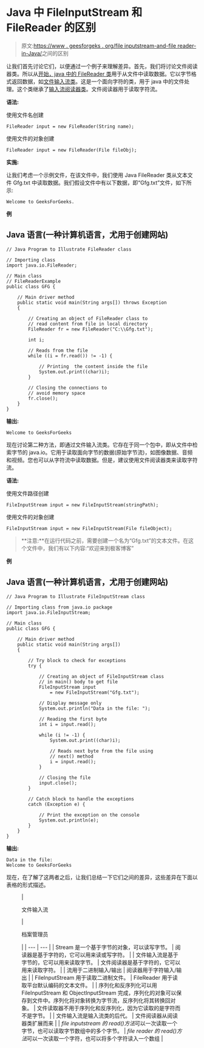 # Java 中 FileInputStream 和 FileReader 的区别

> 原文:[https://www . geesforgeks . org/file inputstream-and-file reader-in-Java/](https://www.geeksforgeeks.org/difference-between-fileinputstream-and-filereader-in-java/)之间的区别

让我们首先讨论它们，以便通过一个例子来理解差异。首先，我们将讨论文件阅读器类。所以从[开始，java 中的 FileReader 类](https://www.geeksforgeeks.org/file-handling-java-using-filewriter-filereader/)用于从文件中读取数据。它以字节格式返回数据，如[文件输入流类](https://www.geeksforgeeks.org/java-io-fileinputstream-class-java/)。这是一个面向字符的类，用于 java 中的文件处理。这个类继承了[输入流阅读器类](https://www.geeksforgeeks.org/inputstreamreader-class-in-java/)。文件阅读器用于读取字符流。

**语法:**

使用文件名创建

```
FileReader input = new FileReader(String name);
```

使用文件的对象创建

```
FileReader input = new FileReader(File fileObj);
```

**实施:**

让我们考虑一个示例文件，在该文件中，我们使用 Java FileReader 类从文本文件 Gfg.txt 中读取数据。我们假设文件中有以下数据，即“Gfg.txt”文件，如下所示:

```
Welcome to GeeksForGeeks.
```

**例**

## Java 语言(一种计算机语言，尤用于创建网站)

```
// Java Program to Illustrate FileReader class

// Importing class
import java.io.FileReader;

// Main class
// FileReaderExample
public class GFG {

    // Main driver method
    public static void main(String args[]) throws Exception
    {

        // Creating an object of FileReader class to
        // read content from file in local directory
        FileReader fr = new FileReader("C:\\Gfg.txt");

        int i;

        // Reads from the file
        while ((i = fr.read()) != -1) {

            // Printing  the content inside the file
            System.out.print((char)i);
        }

        // Closing the connections to
        // avoid memory space
        fr.close();
    }
}
```

**输出:**

```
Welcome to GeeksForGeeks
```

现在讨论第二种方法，即通过文件输入流类。它存在于同一个包中，即从文件中检索字节的 java.io。它用于读取面向字节的数据(原始字节流)，如图像数据、音频和视频。您也可以从字符流中读取数据。但是，建议使用文件阅读器类来读取字符流。

**语法:**

使用文件路径创建

```
FileInputStream input = new FileInputStream(stringPath);
```

使用文件的对象创建

```
FileInputStream input = new FileInputStream(File fileObject);
```

> **注意:**在运行代码之前，需要创建一个名为“Gfg.txt”的文本文件。在这个文件中，我们有以下内容:“欢迎来到极客博客”

**例**

## Java 语言(一种计算机语言，尤用于创建网站)

```
// Java Program to Illustrate FileInputStream class

// Importing class from java.io package
import java.io.FileInputStream;

// Main class
public class GFG {

    // Main driver method
    public static void main(String args[])
    {

        // Try block to check for exceptions
        try {

            // Creating an object of FileInputStream class
            // in main() body to get file
            FileInputStream input
                = new FileInputStream("Gfg.txt");

            // Display message only
            System.out.println("Data in the file: ");

            // Reading the first byte
            int i = input.read();

            while (i != -1) {
                System.out.print((char)i);

                // Reads next byte from the file using
                // next() method
                i = input.read();
            }

            // Closing the file
            input.close();
        }

        // Catch block to handle the exceptions
        catch (Exception e) {

            // Print the exception on the console
            System.out.println(e);
        }
    }
}
```

**输出:**

```
Data in the file:
Welcome to GeeksForGeeks
```

现在，在了解了这两者之后，让我们总结一下它们之间的差异，这些差异在下面以表格的形式描述。

<figure class="table">

| 

文件输入流

 | 

档案管理员

 |
| --- | --- |
| Stream 是一个基于字节的对象，可以读写字节。 | 阅读器是基于字符的，它可以用来读或写字符。 |
| 文件输入流是基于字节的，它可以用来读取字节。 | 文件阅读器是基于字符的，它可以用来读取字符。 |
| 流用于二进制输入/输出 | 阅读器用于字符输入/输出 |
| FileInputStream 用于读取二进制文件。 | FileReader 用于读取平台默认编码的文本文件。 |
| 序列化和反序列化可以用 FileInputStream 和 ObjectInputStream 完成，序列化的对象可以保存到文件中。序列化将对象转换为字节流，反序列化将其转换回对象。 | 文件读取器不用于序列化和反序列化，因为它读取的是字符而不是字节。 |
| 文件输入流是输入流类的后代。 | 文件阅读器从阅读器类扩展而来 |
| *file inputstream 的 read()方法*可以一次读取一个字节，也可以读取字节数组中的多个字节。 | *file reader 的 read()方法*可以一次读取一个字符，也可以将多个字符读入一个数组 |

</figure>